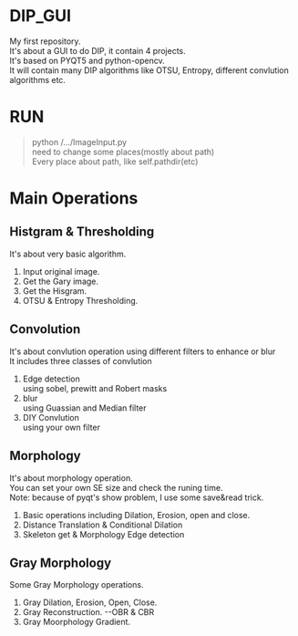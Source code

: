 # DIP_GUI
My first repository.  
It's about a GUI to do DIP, it contain 4 projects.  
It's based on PYQT5 and python-opencv.  
It will contain many DIP algorithms like OTSU, Entropy, different convlution algorithms etc.

# RUN
   > python /.../ImageInput.py  
  need to change some places(mostly about path)  
  Every place about path, like self.pathdir(etc)  
  

#  Main Operations
## Histgram & Thresholding  
It's about very basic algorithm.  
  1. Input original image.  
  2. Get the Gary image.  
  3. Get the Hisgram.  
  4. OTSU & Entropy Thresholding.  

## Convolution   
It's about convlution operation using different filters to enhance or blur  
It includes three classes of convlution  
   1. Edge detection  
       using sobel, prewitt and Robert masks  
   2. blur  
       using Guassian and Median filter  
   3. DIY Convlution  
       using your own filter  

## Morphology  
It's about morphology operation.  
You can set your own SE size and check the runing time.    
Note: because of pyqt's show problem, I use some save&read trick.  
  1. Basic operations including Dilation, Erosion, open and close.  
  2. Distance Translation & Conditional Dilation  
  3. Skeleton get & Morphology Edge detection  

## Gray Morphology  
Some Gray Morphology operations.  
  1. Gray Dilation, Erosion, Open, Close.  
  2. Gray Reconstruction. --OBR & CBR  
  3. Gray Moorphology Gradient.  






